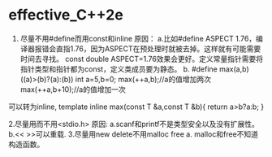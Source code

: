 # effective_C++2e
1. 尽量不用#define而用const和inline
原因：
a.比如#define ASPECT 1.76，编译器报错会直指1.76，因为ASPECT在预处理时就被去掉。这样就有可能需要时间去寻找。 const double  ASPECT=1.76效果会更好。定义常量指针需要将指针类型和指针都为const，定义类成员要为静态。
b.
	#define max(a,b) ((a)>(b)?(a):(b))
	int a=5,b=0;
	max(++a,b);//a的值增加两次
	max(++a,b+10);//a的值增加一次

可以转为inline,
	template<typename T>
	inline max(const T &a,const T &b){
		return a>b?a:b;
	}

2.尽量用<iostream>而不用<stdio.h>
原因:
a.scanf和printf不是类型安全以及没有扩展性。
b.<< >>可以重载.
3.尽量用new delete不用malloc free
a. malloc和free不知道构造函数。

